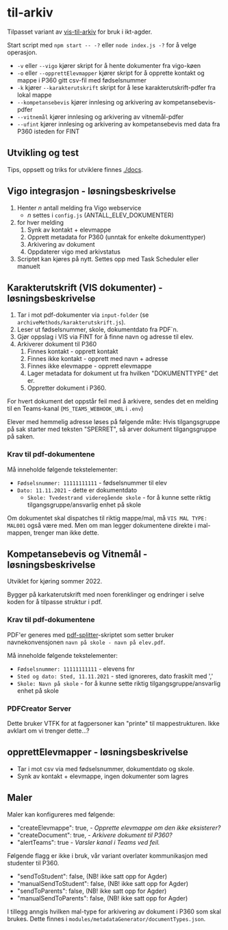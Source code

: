 # til-arkiv

Tilpasset variant av [vis-til-arkiv](https://github.com/vtfk/vis-til-arkiv-v2) for bruk i ikt-agder.

Start script med `npm start -- -?` eller `node index.js -?` for å velge operasjon.

- `-v` eller `--vigo` kjører skript for å hente dokumenter fra vigo-køen
- `-o` eller `--opprettElevmapper` kjører skript for å opprette kontakt og mappe i P360 gitt csv-fil med fødselsnummer
- `-k` kjører `--karakterutskrift` skript for å lese karakterutskrift-pdfer fra lokal mappe
- `--kompetansebevis` kjører innlesing og arkivering av kompetansebevis-pdfer
- `--vitnemål` kjører innlesing og arkivering av vitnemål-pdfer
- `--ufint` kjører innlesing og arkivering av kompetansebevis med data fra P360 isteden for FINT 

## Utvikling og test

Tips, oppsett og triks for utviklere finnes [./docs](./docs/utvikling.md).

## Vigo integrasjon - løsningsbeskrivelse

1. Henter _n_ antall melding fra Vigo webservice
   - _n_ settes i `config.js` (ANTALL_ELEV_DOKUMENTER)
2. for hver melding
   1. Synk av kontakt + elevmappe
   2. Opprett metadata for P360 (unntak for enkelte dokumenttyper)
   3. Arkivering av dokument
   4. Oppdaterer vigo med arkivstatus
3. Scriptet kan kjøres på nytt. Settes opp med Task Scheduler eller manuelt

## Karakterutskrift (VIS dokumenter) - løsningsbeskrivelse

1. Tar i mot pdf-dokumenter via `input-folder` (se `archiveMethods/karakterutskrift.js`).
2. Leser ut fødselsnummer, skole, dokumentdato fra PDF`n.
3. Gjør oppslag i VIS via FINT for å finne navn og adresse til elev.
4. Arkiverer dokument til P360
   1. Finnes kontakt - opprett kontakt
   2. Finnes ikke kontakt - opprett med navn + adresse
   3. Finnes ikke elevmappe - opprett elevmappe
   4. Lager metadata for dokument ut fra hvilken "DOKUMENTTYPE" det er.
   5. Oppretter dokument i P360.

For hvert dokument det oppstår feil med å arkivere, sendes det en melding til en Teams-kanal (`MS_TEAMS_WEBHOOK_URL` i `.env`)

Elever med hemmelig adresse løses på følgende måte: Hvis tilgangsgruppe på sak starter med teksten "SPERRET", så arver dokument tilgangsgruppe på saken.

### Krav til pdf-dokumentene

Må inneholde følgende tekstelementer:

- `Fødselsnummer: 11111111111` - fødselsnummer til elev
- `Dato: 11.11.2021` - dette er dokumentdato
  - `Skole: Tvedestrand videregående skole` - for å kunne sette riktig tilgangsgruppe/ansvarlig
    enhet på skole

Om dokumentet skal dispatches til riktig mappe/mal, må `VIS MAL TYPE: MAL001` også være med.
Men om man legger dokumentene direkte i mal-mappen, trenger man ikke dette.

## Kompetansebevis og Vitnemål - løsningsbeskrivelse

Utviklet for kjøring sommer 2022.

Bygger på karkaterutskrift med noen forenklinger og endringer i selve koden for å tilpasse
struktur i pdf.

### Krav til pdf-dokumentene

PDF'er generes med [pdf-splitter](https://github.com/iktagder/pdf-splitter-karakterutsk)-skriptet
som setter bruker navnekonvensjonen `navn på skole - navn på elev.pdf`.

Må inneholde følgende tekstelementer:

- `Fødselsnummer: 11111111111` - elevens fnr
- `Sted og dato: Sted, 11.11.2021` - sted ignoreres, dato fraskilt med ','
- `Skole: Navn på skole` - for å kunne sette riktig tilgangsgruppe/ansvarlig enhet på skole

### PDFCreator Server

Dette bruker VTFK for at fagpersoner kan "printe" til mappestrukturen. Ikke avklart om vi trenger dette...?

## opprettElevmapper - løsningsbeskrivelse

- Tar i mot csv via med fødselsnummer, dokumentdato og skole.
- Synk av kontakt + elevmappe, ingen dokumenter som lagres

## Maler

Maler kan konfigureres med følgende:

- "createElevmappe": true, - _Opprette elevmappe om den ikke eksisterer?_
- "createDocument": true, - _Arkivere dokument til P360?_
- "alertTeams": true - _Varsler kanal i Teams ved feil._

Følgende flagg er ikke i bruk, vår variant overlater kommunikasjon med studenter til P360.

- "sendToStudent": false, (NB! ikke satt opp for Agder)
- "manualSendToStudent": false, (NB! ikke satt opp for Agder)
- "sendToParents": false, (NB! ikke satt opp for Agder)
- "manualSendToParents": false, (NB! ikke satt opp for Agder)

I tillegg anngis hvilken mal-type for arkivering av dokument i P360 som skal brukes. Dette finnes i `modules/metadataGenerator/documentTypes.json`.
